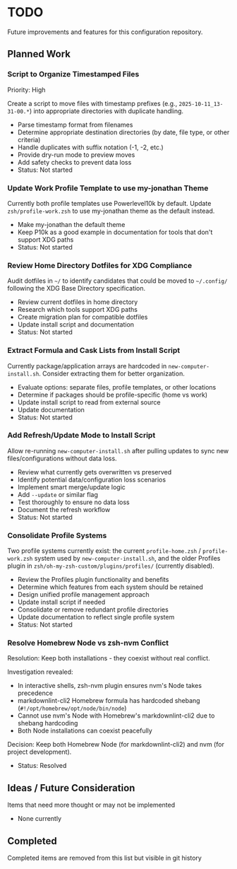 # TODO

Future improvements and features for this configuration repository.

## Planned Work

### Script to Organize Timestamped Files

Priority: High

Create a script to move files with timestamp prefixes (e.g., `2025-10-11_13-31-00.*`) into appropriate directories with duplicate handling.

- Parse timestamp format from filenames
- Determine appropriate destination directories (by date, file type, or other criteria)
- Handle duplicates with suffix notation (-1, -2, etc.)
- Provide dry-run mode to preview moves
- Add safety checks to prevent data loss
- Status: Not started

### Update Work Profile Template to use my-jonathan Theme

Currently both profile templates use Powerlevel10k by default. Update `zsh/profile-work.zsh` to use my-jonathan theme as the default instead.

- Make my-jonathan the default theme
- Keep P10k as a good example in documentation for tools that don't support XDG paths
- Status: Not started

### Review Home Directory Dotfiles for XDG Compliance

Audit dotfiles in `~/` to identify candidates that could be moved to `~/.config/` following the XDG Base Directory specification.

- Review current dotfiles in home directory
- Research which tools support XDG paths
- Create migration plan for compatible dotfiles
- Update install script and documentation
- Status: Not started

### Extract Formula and Cask Lists from Install Script

Currently package/application arrays are hardcoded in `new-computer-install.sh`. Consider extracting them for better organization.

- Evaluate options: separate files, profile templates, or other locations
- Determine if packages should be profile-specific (home vs work)
- Update install script to read from external source
- Update documentation
- Status: Not started

### Add Refresh/Update Mode to Install Script

Allow re-running `new-computer-install.sh` after pulling updates to sync new files/configurations without data loss.

- Review what currently gets overwritten vs preserved
- Identify potential data/configuration loss scenarios
- Implement smart merge/update logic
- Add `--update` or similar flag
- Test thoroughly to ensure no data loss
- Document the refresh workflow
- Status: Not started

### Consolidate Profile Systems

Two profile systems currently exist: the current `profile-home.zsh` / `profile-work.zsh` system used by `new-computer-install.sh`, and the older Profiles plugin in `zsh/oh-my-zsh-custom/plugins/profiles/` (currently disabled).

- Review the Profiles plugin functionality and benefits
- Determine which features from each system should be retained
- Design unified profile management approach
- Update install script if needed
- Consolidate or remove redundant profile directories
- Update documentation to reflect single profile system
- Status: Not started

### Resolve Homebrew Node vs zsh-nvm Conflict

Resolution: Keep both installations - they coexist without real conflict.

Investigation revealed:
- In interactive shells, zsh-nvm plugin ensures nvm's Node takes precedence
- markdownlint-cli2 Homebrew formula has hardcoded shebang (`#!/opt/homebrew/opt/node/bin/node`)
- Cannot use nvm's Node with Homebrew's markdownlint-cli2 due to shebang hardcoding
- Both Node installations can coexist peacefully

Decision: Keep both Homebrew Node (for markdownlint-cli2) and nvm (for project development).

- Status: Resolved

## Ideas / Future Consideration

Items that need more thought or may not be implemented

- None currently

## Completed

Completed items are removed from this list but visible in git history
